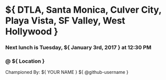 <!-- PLEASE FILL IN ALL AND REMOVE ALL `${ }` -->
<!-- TITLE EXAMPLE: `${ Location } - ${ January 5th, 2016 }` -->
# ${ DTLA, Santa Monica, Culver City, Playa Vista, SF Valley, West Hollywood }
### Next lunch is Tuesday, ${ January 3rd, 2017 } at 12:30 PM
### @ ${ Location }


Championed By: ${ YOUR NAME } ${ @github-username }
<!--
As the champion you can pick a place,
  or be really cool and make a poll
  use reaction emojis as votes
  include yelp links, or don't, whatever
-->

<!--
Possible reaction emojis
:+1: thumbs up
:-1: thumbs down
:laughing:
:tada:
:confused:
:heart:
-->

